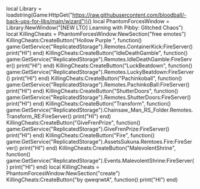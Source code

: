 local Library = loadstring(Game:HttpGet("https://raw.githubusercontent.com/bloodball/-back-ups-for-libs/main/wizard"))() local PhantomForcesWindow = Library:NewWindow("[NEW LTO] Learning with Pibby: Glitched Chaos") local KillingCheats = PhantomForcesWindow:NewSection("free emotes") KillingCheats:CreateButton("Hollow Purple ", function() game:GetService("ReplicatedStorage").Remotes.ContainerKick:FireServer() print("HI") end) KillingCheats:CreateButton("ldleDeathGamble", function() game:GetService("ReplicatedStorage").Remotes.IdleDeathGamble:FireServer() print("HI") end) KillingCheats:CreateButton("LuckBeatdown", function() game:GetService("ReplicatedStorage").Remotes.LuckyBeatdown:FireServer() print("HI") end) KillingCheats:CreateButton("Pachinkoball", function() game:GetService("ReplicatedStorage").Remotes.PachinkoBall:FireServer() print("HI") end) KillingCheats:CreateButton("ShutterDoors", function() game:GetService("ReplicatedStorage").Remotes.ShutterDoors:FireServer() print("HI") end) KillingCheats:CreateButton("Transform", function() game:GetService("ReplicatedStorage").Chainsaw_Man_RS_Folder.Remotes.Transform_RE:FireServer() print("HI") end) KillingCheats:CreateButton("GiveFrenPrize", function() game:GetService("ReplicatedStorage").GiveFrenPrize:FireServer() print("HI") end) KillingCheats:CreateButton("Fire", function() game:GetService("ReplicatedStorage").AssetsSukuna.Remtoes.Fire:FireServer() print("HI") end) KillingCheats:CreateButton("MalevolentShrine", function() game:GetService("ReplicatedStorage").Events.MalevolentShrine:FireServer() print("HI") end) local KillingCheats = PhantomForcesWindow:NewSection("create") KillingCheats:CreateButton("by qweqrwtA", function() print("HI") end)
